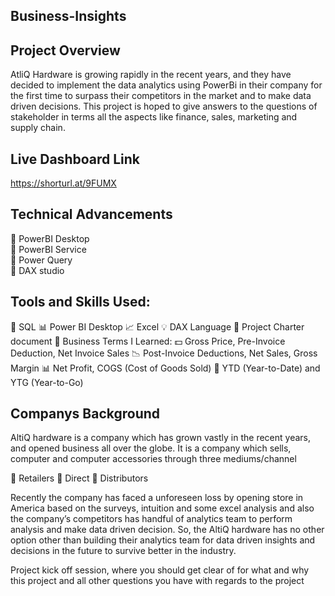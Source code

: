 ## Business-Insights

## Project Overview
AtliQ Hardware is growing rapidly in the recent years, and they have decided to implement the data analytics using PowerBi in their company for the first time to surpass their competitors in the market and to make data driven decisions. This project is hoped to give answers to the questions of stakeholder in terms all the aspects like finance, sales, marketing and supply chain.

## Live Dashboard Link
https://shorturl.at/9FUMX

## Technical Advancements
🔸 PowerBI Desktop  
🔸 PowerBI Service  
🔸 Power Query  
🔸 DAX studio  


## Tools and Skills Used:
💾 SQL
📊 Power BI Desktop
📈 Excel
💡 DAX Language
📑 Project Charter document
🏢 Business Terms I Learned:
💵 Gross Price, Pre-Invoice Deduction, Net Invoice Sales
📉 Post-Invoice Deductions, Net Sales, Gross Margin
📊 Net Profit, COGS (Cost of Goods Sold)
📆 YTD (Year-to-Date) and YTG (Year-to-Go)

## Companys Background

AltiQ hardware is a company which has grown vastly in the recent years, and opened business all over the globe. It is a company which sells, computer and computer accessories through three mediums/channel

🔸 Retailers
🔸 Direct
🔸 Distributors

Recently the company has faced a unforeseen loss by opening store in America based on the surveys, intuition and some excel analysis and also the company’s competitors has handful of analytics team to perform analysis and make data driven decision. So, the AltiQ hardware has no other option other than building their analytics team for data driven insights and decisions in the future to survive better in the industry.

Project kick off session, where you should get clear of for what and why this project and all other questions you have with regards to the project
